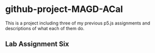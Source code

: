# github-project-MAGD-ACal
This is a project including three of my previous p5.js assignments and descriptions of what each of them do.

## Lab Assignment Six
